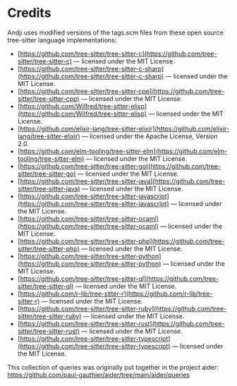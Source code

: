 # Credits

Andji uses modified versions of the tags.scm files from these open source tree-sitter language implementations:

- [https://github.com/tree-sitter/tree-sitter-c](https://github.com/tree-sitter/tree-sitter-c) — licensed under the MIT License.
- [https://github.com/tree-sitter/tree-sitter-c-sharp](https://github.com/tree-sitter/tree-sitter-c-sharp) — licensed under the MIT License.
- [https://github.com/tree-sitter/tree-sitter-cpp](https://github.com/tree-sitter/tree-sitter-cpp) — licensed under the MIT License.
- [https://github.com/Wilfred/tree-sitter-elisp](https://github.com/Wilfred/tree-sitter-elisp) — licensed under the MIT License.
- [https://github.com/elixir-lang/tree-sitter-elixir](https://github.com/elixir-lang/tree-sitter-elixir) — licensed under the Apache License, Version 2.0.
- [https://github.com/elm-tooling/tree-sitter-elm](https://github.com/elm-tooling/tree-sitter-elm) — licensed under the MIT License.
- [https://github.com/tree-sitter/tree-sitter-go](https://github.com/tree-sitter/tree-sitter-go) — licensed under the MIT License.
- [https://github.com/tree-sitter/tree-sitter-java](https://github.com/tree-sitter/tree-sitter-java) — licensed under the MIT License.
- [https://github.com/tree-sitter/tree-sitter-javascript](https://github.com/tree-sitter/tree-sitter-javascript) — licensed under the MIT License.
- [https://github.com/tree-sitter/tree-sitter-ocaml](https://github.com/tree-sitter/tree-sitter-ocaml) — licensed under the MIT License.
- [https://github.com/tree-sitter/tree-sitter-php](https://github.com/tree-sitter/tree-sitter-php) — licensed under the MIT License.
- [https://github.com/tree-sitter/tree-sitter-python](https://github.com/tree-sitter/tree-sitter-python) — licensed under the MIT License.
- [https://github.com/tree-sitter/tree-sitter-ql](https://github.com/tree-sitter/tree-sitter-ql) — licensed under the MIT License.
- [https://github.com/r-lib/tree-sitter-r](https://github.com/r-lib/tree-sitter-r) — licensed under the MIT License.
- [https://github.com/tree-sitter/tree-sitter-ruby](https://github.com/tree-sitter/tree-sitter-ruby) — licensed under the MIT License.
- [https://github.com/tree-sitter/tree-sitter-rust](https://github.com/tree-sitter/tree-sitter-rust) — licensed under the MIT License.
- [https://github.com/tree-sitter/tree-sitter-typescript](https://github.com/tree-sitter/tree-sitter-typescript) — licensed under the MIT License.

This collection of queries was originally put together in the project aider: https://github.com/paul-gauthier/aider/tree/main/aider/queries
